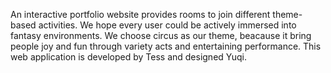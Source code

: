 An interactive portfolio website provides rooms to join different theme-based activities. We hope every user could be actively immersed into fantasy environments. We choose circus as our theme, beacause it bring people joy and fun through variety acts and entertaining performance. This web application is developed by Tess and designed Yuqi.